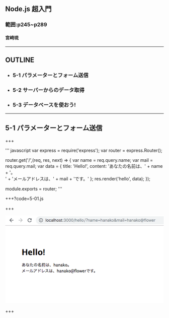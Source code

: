 ## Node.js 超入門
### 範囲:p245~p289
#### 宮﨑琉

---

## OUTLINE

- ### 5-1 パラメーターとフォーム送信
- ### 5-2 サーバーからのデータ取得
- ### 5-3 データベースを使おう!

---

## 5-1 パラメーターとフォーム送信

+++

''' javascript
var express = require('express');
var router = express.Router();

router.get('/',(req, res, next) => {
    var name = req.query.name;
    var mail = req.query.mail;
    var data = {
        title: 'Hello!',
        content: 'あなたの名前は、' + name + '。<br>' +
            'メールアドレスは、' + mail + 'です。'
    };
    res.render('hello', data);
});

module.exports = router;
'''

+++?code=5-01.js

+++

![output](5-01.png)

+++
